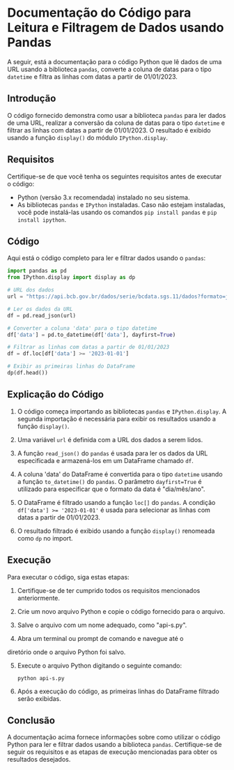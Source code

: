 # Documentação do Código para Leitura e Filtragem de Dados usando Pandas

A seguir, está a documentação para o código Python que lê dados de uma URL usando a biblioteca `pandas`, converte a coluna de datas para o tipo `datetime` e filtra as linhas com datas a partir de 01/01/2023.

## Introdução

O código fornecido demonstra como usar a biblioteca `pandas` para ler dados de uma URL, realizar a conversão da coluna de datas para o tipo `datetime` e filtrar as linhas com datas a partir de 01/01/2023. O resultado é exibido usando a função `display()` do módulo `IPython.display`.

## Requisitos

Certifique-se de que você tenha os seguintes requisitos antes de executar o código:

- Python (versão 3.x recomendada) instalado no seu sistema.
- As bibliotecas `pandas` e `IPython` instaladas. Caso não estejam instaladas, você pode instalá-las usando os comandos `pip install pandas` e `pip install ipython`.

## Código

Aqui está o código completo para ler e filtrar dados usando o `pandas`:

```python
import pandas as pd
from IPython.display import display as dp

# URL dos dados
url = "https://api.bcb.gov.br/dados/serie/bcdata.sgs.11/dados?formato=json"

# Ler os dados da URL
df = pd.read_json(url)

# Converter a coluna 'data' para o tipo datetime
df['data'] = pd.to_datetime(df['data'], dayfirst=True)

# Filtrar as linhas com datas a partir de 01/01/2023
df = df.loc[df['data'] >= '2023-01-01']

# Exibir as primeiras linhas do DataFrame
dp(df.head())
```

## Explicação do Código

1. O código começa importando as bibliotecas `pandas` e `IPython.display`. A segunda importação é necessária para exibir os resultados usando a função `display()`.

2. Uma variável `url` é definida com a URL dos dados a serem lidos.

3. A função `read_json()` do `pandas` é usada para ler os dados da URL especificada e armazená-los em um DataFrame chamado `df`.

4. A coluna 'data' do DataFrame é convertida para o tipo `datetime` usando a função `to_datetime()` do `pandas`. O parâmetro `dayfirst=True` é utilizado para especificar que o formato da data é "dia/mês/ano".

5. O DataFrame é filtrado usando a função `loc[]` do `pandas`. A condição `df['data'] >= '2023-01-01'` é usada para selecionar as linhas com datas a partir de 01/01/2023.

6. O resultado filtrado é exibido usando a função `display()` renomeada como `dp` no import.

## Execução

Para executar o código, siga estas etapas:

1. Certifique-se de ter cumprido todos os requisitos mencionados anteriormente.

2. Crie um novo arquivo Python e copie o código fornecido para o arquivo.

3. Salve o arquivo com um nome adequado, como "api-s.py".

4. Abra um terminal ou prompt de comando e navegue até o

 diretório onde o arquivo Python foi salvo.

5. Execute o arquivo Python digitando o seguinte comando:

   ```
   python api-s.py
   ```

6. Após a execução do código, as primeiras linhas do DataFrame filtrado serão exibidas.

## Conclusão

A documentação acima fornece informações sobre como utilizar o código Python para ler e filtrar dados usando a biblioteca `pandas`. Certifique-se de seguir os requisitos e as etapas de execução mencionadas para obter os resultados desejados.
